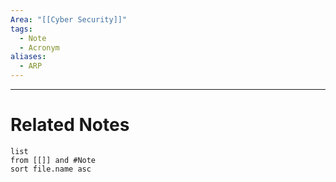 ```yaml
---
Area: "[[Cyber Security]]"
tags:
  - Note
  - Acronym
aliases:
  - ARP
---
```




---
# Related Notes
```dataview
list
from [[]] and #Note 
sort file.name asc
```

